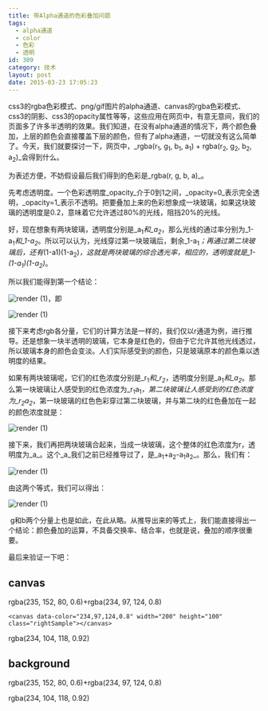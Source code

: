 ```yaml
---
title: 带Alpha通道的色彩叠加问题
tags:
  - alpha通道
  - color
  - 色彩
  - 透明
id: 309
category: 技术
layout: post
date: 2015-03-23 17:05:23
---
```


css3的rgba色彩模式、png/gif图片的alpha通道、canvas的rgba色彩模式、css3的阴影、css3的opacity属性等等，这些应用在网页中，有意无意间，我们的页面多了许多半透明的效果。我们知道，在没有alpha通道的情况下，两个颜色叠加，上层的颜色会直接覆盖下层的颜色，但有了alpha通道，一切就没有这么简单了。今天，我们就要探讨一下，网页中，_rgba(r<sub>1</sub>, g<sub>1</sub>, b<sub>1</sub>, a<sub>1</sub>) + rgba(r<sub>2</sub>, g<sub>2</sub>, b<sub>2</sub>, a<sub>2</sub>)_会得到什么。

为表述方便，不妨假设最后我们得到的色彩是_rgba(r, g, b, a)_。

先考虑透明度。一个色彩透明度_opacity_介于0到1之间，_opacity=0_表示完全透明，_opacity=1_表示不透明。把要叠加上来的色彩想象成一块玻璃，如果这块玻璃的透明度是0.2，意味着它允许透过80%的光线，阻挡20%的光线。

好，现在想象有两块玻璃，透明度分别是_a<sub>1</sub>_和_a<sub>2</sub>_，那么光线的通过率分别为_1-a<sub>1</sub>_和_1-a<sub>2</sub>_。所以可以认为，光线穿过第一块玻璃后，剩余_1-a<sub>1</sub>_；再通过第二块玻璃后，还有_(1-a1)(1-a<sub>2</sub>)_，这就是两块玻璃的综合透光率，相应的，透明度就是_1-(1-a<sub>1</sub>)(1-a<sub>2</sub>)_。

所以我们能得到第一个结论：

![render (1)](http://www.zhouhua.info/wp-content/uploads/2015/03/render-11.gif)，即

![render (1)](http://www.zhouhua.info/wp-content/uploads/2015/03/render-12.gif)

接下来考虑rgb各分量，它们的计算方法是一样的，我们仅以r通道为例，进行推导。还是想象一块半透明的玻璃，它本身是红色的，但由于它允许其他光线透过，所以玻璃本身的颜色会变淡。人们实际感受到的颜色，只是玻璃原本的颜色乘以透明度的结果。

如果有两块玻璃呢，它们的红色浓度分别是_r<sub>1</sub>_和_r<sub>2</sub>_，透明度分别是_a<sub>1</sub>_和_a<sub>2</sub>_。那么第一块玻璃让人感受到的红色浓度为_r<sub>1</sub>a<sub>1</sub>_，第二块玻璃让人感受到的红色浓度为_r<sub>2</sub>a<sub>2</sub>_，第一块玻璃的红色色彩穿过第二块玻璃，并与第二块的红色叠加在一起的颜色浓度就是：

![render (1)](http://www.zhouhua.info/wp-content/uploads/2015/03/render-13.gif)

接下来，我们再把两块玻璃合起来，当成一块玻璃，这个整体的红色浓度为r，透明度为_a_。这个_a_我们之前已经推导过了，是_a<sub>1</sub>+a<sub>2</sub>-a<sub>1</sub>a<sub>2</sub>_。那么，我们有：

![render (1)](http://www.zhouhua.info/wp-content/uploads/2015/03/render-14.gif)

由这两个等式，我们可以得出：

![render (1)](http://www.zhouhua.info/wp-content/uploads/2015/03/render-1.gif)

 g和b两个分量上也是如此，在此从略。从推导出来的等式上，我们能直接得出一个结论：颜色叠加的运算，不具备交换率、结合率，也就是说，叠加的顺序很重要。

最后来验证一下吧：

## canvas

rgba(235, 152, 80, 0.6)+rgba(234, 97, 124, 0.8)

<div class="container-color">
    <canvas data-color="235,152,80,0.6" width="200" height="100" class="leftSample"></canvas>

    <canvas data-color="234,97,124,0.8" width="200" height="100" class="rightSample"></canvas>
</div>

rgba(234, 104, 118, 0.92)

<div class="container-color">
    <canvas data-color="234,104,118,0.92" width="300" height="100"></canvas>
</div>

## background

rgba(235, 152, 80, 0.6)+rgba(234, 97, 124, 0.8)

<div class="container-color">
<div data-color="235,152,80,0.6" width="200" height="100" class="leftSample backgroundSample"></div>
<div data-color="234,97,124,0.8" width="200" height="100" class="rightSample backgroundSample"></div>
</div>

rgba(234, 104, 118, 0.92)

<div class="container-color">
<div data-color="234,104,118,0.92" class="backgroundSample"></div>
</div>
